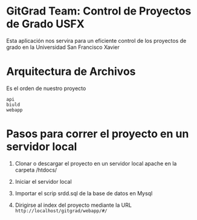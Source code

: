 # GitGrad Team: Control de Proyectos de Grado USFX

Esta aplicación nos servira para un eficiente control de los
proyectos de grado en la Universidad San Francisco Xavier

# Arquitectura de Archivos
  Es el orden de nuestro proyecto
```
api
biuld
webapp
  ```
# Pasos para correr el proyecto en un servidor local
1) Clonar o descargar el proyecto en un servidor local apache en la carpeta /htdocs/

2) Iniciar el servidor local

3) Importar el scrip srdd.sql de la base de datos en Mysql

4) Dirigirse al index del proyecto mediante la URL
```http://localhost/gitgrad/webapp/#/```